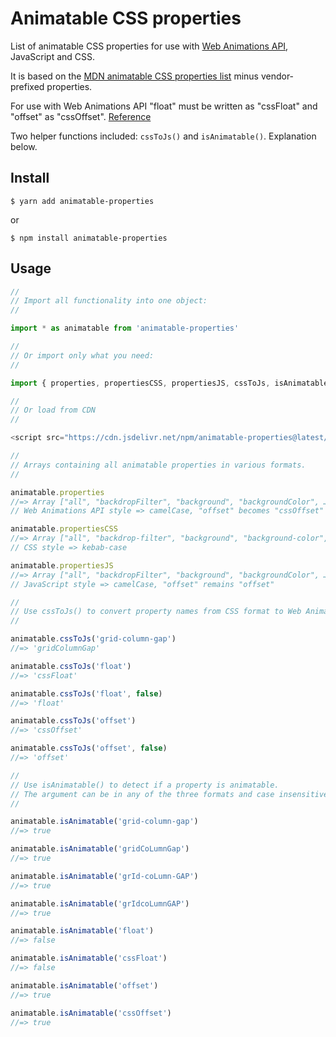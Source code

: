 # Animatable CSS properties
List of animatable CSS properties for use with [Web Animations API](https://developer.mozilla.org/en-US/docs/Web/API/Web_Animations_API), JavaScript and CSS.

It is based on the [MDN animatable CSS properties list](https://developer.mozilla.org/en-US/docs/Web/CSS/CSS_animated_properties) minus vendor-prefixed properties.

For use with Web Animations API "float" must be written as "cssFloat" and "offset" as "cssOffset". [Reference](https://developer.mozilla.org/en-US/docs/Web/API/Web_Animations_API/Keyframe_Formats)

Two helper functions included: `cssToJs()` and `isAnimatable()`. Explanation below. 

## Install

```
$ yarn add animatable-properties
```
or
```
$ npm install animatable-properties
```


## Usage

```js
//
// Import all functionality into one object:
//

import * as animatable from 'animatable-properties'

//
// Or import only what you need:
//

import { properties, propertiesCSS, propertiesJS, cssToJs, isAnimatable } from 'animatable-properties'

//
// Or load from CDN
//

<script src="https://cdn.jsdelivr.net/npm/animatable-properties@latest/dist/animatable.js"></script>

//
// Arrays containing all animatable properties in various formats.
//

animatable.properties
//=> Array ["all", "backdropFilter", "background", "backgroundColor", …]
// Web Animations API style => camelCase, "offset" becomes "cssOffset"

animatable.propertiesCSS
//=> Array ["all", "backdrop-filter", "background", "background-color", …]
// CSS style => kebab-case

animatable.propertiesJS
//=> Array ["all", "backdropFilter", "background", "backgroundColor", …]
// JavaScript style => camelCase, "offset" remains "offset"

//
// Use cssToJs() to convert property names from CSS format to Web Animations API or Javascript format. 
//

animatable.cssToJs('grid-column-gap')
//=> 'gridColumnGap'

animatable.cssToJs('float')
//=> 'cssFloat'

animatable.cssToJs('float', false)
//=> 'float'

animatable.cssToJs('offset')
//=> 'cssOffset'

animatable.cssToJs('offset', false)
//=> 'offset'

//
// Use isAnimatable() to detect if a property is animatable.
// The argument can be in any of the three formats and case insensitive.
//

animatable.isAnimatable('grid-column-gap')
//=> true

animatable.isAnimatable('gridCoLumnGap')
//=> true

animatable.isAnimatable('grId-coLumn-GAP')
//=> true

animatable.isAnimatable('grIdcoLumnGAP')
//=> true

animatable.isAnimatable('float')
//=> false

animatable.isAnimatable('cssFloat')
//=> false

animatable.isAnimatable('offset')
//=> true

animatable.isAnimatable('cssOffset')
//=> true

```

